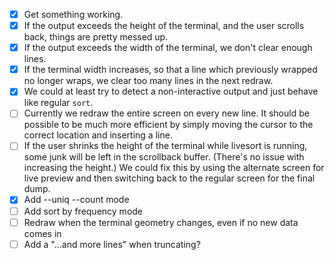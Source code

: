 * [x] Get something working.
* [x] If the output exceeds the height of the terminal, and the user
      scrolls back, things are pretty messed up.
* [x] If the output exceeds the width of the terminal, we don't clear
      enough lines.
* [x] If the terminal width increases, so that a line which previously
      wrapped no longer wraps, we clear too many lines in the next redraw.
* [x] We could at least try to detect a non-interactive output and just behave
      like regular `sort`.
* [ ] Currently we redraw the entire screen on every new line.  It should be
      possible to be much more efficient by simply moving the cursor to the
      correct location and inserting a line.
* [ ] If the user shrinks the height of the terminal while livesort is running,
      some junk will be left in the scrollback buffer.  (There's no issue
      with increasing the height.)  We could fix this by using the alternate
      screen for live preview and then switching back to the regular screen
      for the final dump.
* [x] Add --uniq --count mode
* [ ] Add sort by frequency mode
* [ ] Redraw when the terminal geometry changes, even if no new data comes in
* [ ] Add a "...and <N> more lines" when truncating?
